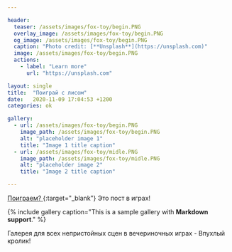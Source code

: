 ```yaml
---

header:
  teaser: /assets/images/fox-toy/begin.PNG
  overlay_image: /assets/images/fox-toy/begin.PNG
  og_image: /assets/images/fox-toy/begin.PNG
  caption: "Photo credit: [**Unsplash**](https://unsplash.com)"
  image: /assets/images/fox-toy/begin.PNG
  actions:
    - label: "Learn more"
      url: "https://unsplash.com"

layout: single
title:  "Поиграй с лисом"
date:   2020-11-09 17:04:53 +1200
categories: ok

gallery:
  - url: /assets/images/fox-toy/begin.PNG
    image_path: /assets/images/fox-toy/begin.PNG
    alt: "placeholder image 1"
    title: "Image 1 title caption"
  - url: /assets/images/fox-toy/midle.PNG
    image_path: /assets/images/fox-toy/midle.PNG
    alt: "placeholder image 2"
    title: "Image 2 title caption"

---
```






[Поиграем? ](/games_folder/fox-toy/index.html){:target="_blank"}
Это пост в играх!

{% include gallery caption="This is a sample gallery with **Markdown support**." %}

Галерея для всех непристойных сцен в вечериночных играх - Впухлый кролик!
